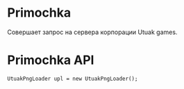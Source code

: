 # Primochka
Совершает запрос на сервера корпорации Utuak games.
# Primochka API
`
UtuakPngLoader upl = new UtuakPngLoader();
`
